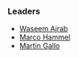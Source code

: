 ### Leaders
* [Waseem Ajrab](mailto:ajrab.waseem@gmail.com)
* [Marco Hammel](mailto:maroc.hammel@no-monkey.com)
* [Martin Gallo]((mailto:cbas@advisory.no-monkey.com))
